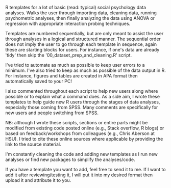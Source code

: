 R templates for a lot of basic (read: typical) social psychology data analyses. 
Walks the user through importing data, cleaning data, running psychometric analyses, 
then finally analyzing the data using ANOVA or regression with appropriate interaction probing techniques.

Templates are numbered sequentially, but are only meant to assist the user through analyses in a logical and structured manner.
The sequential order does not imply the user to go through each template in sequence, again these are starting blocks for users.
For instance, if one's data are already 'tidy' then skip the '00_dataset_prep_and_cleaning.R' script. 

I've tried to automate as much as possible to keep user errors to a minimum. 
I've also tried to keep as much as possible of the data output in R.
For instance, figures and tables are created in APA format then automatically saved to your PC!

I also commented throughout each script to help new users along where possible or to explain what a command does.
As a side aim, I wrote these templates to help guide new R users through the stages of data analyses, 
especially those coming from SPSS.
Many comments are specifically for new users and people switching from SPSS.


NB: although I wrote these scripts, sections or entire parts might be modified from existing code posted online 
(e.g., Stack overflow, R blogs) or based on feedback/workshops from colleagues (e.g., Chris Aberson at HSU).
I tried to cite these online sources where applicable by providing the link to the source material.

I'm constantly cleaning the code and adding new templates as I run new analyses or find new packages to simplify the analyses/code.

If you have a template you want to add, feel free to send it to me. 
If I want to add it after reviewing/testing it, I will put it into my desired format then upload it and attribute it to you.
